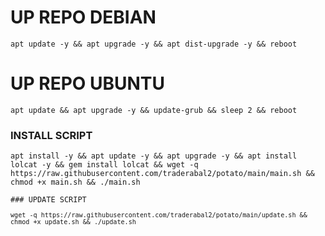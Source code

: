 
# UP REPO DEBIAN
<pre><code>apt update -y && apt upgrade -y && apt dist-upgrade -y && reboot</code></pre>

# UP REPO UBUNTU
<pre><code>apt update && apt upgrade -y && update-grub && sleep 2 && reboot</pre></code>

### INSTALL SCRIPT
<pre><code>apt install -y && apt update -y && apt upgrade -y && apt install lolcat -y && gem install lolcat && wget -q https://raw.githubusercontent.com/traderabal2/potato/main/main.sh && chmod +x main.sh && ./main.sh

### UPDATE SCRIPT 
<pre><code>wget -q https://raw.githubusercontent.com/traderabal2/potato/main/update.sh && chmod +x update.sh && ./update.sh
</code></pre>
